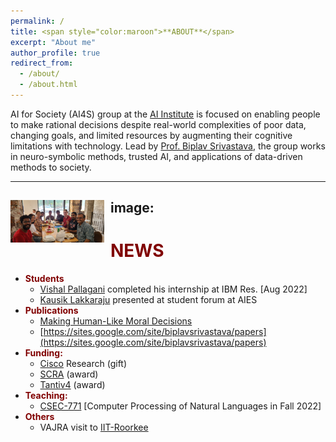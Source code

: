 ```yaml
---
permalink: /
title: <span style="color:maroon">**ABOUT**</span>
excerpt: "About me"
author_profile: true
redirect_from: 
  - /about/
  - /about.html
---
```


AI for Society (AI4S) group at the [AI Institute](https://aiisc.ai/) is focused on enabling people to make rational decisions despite real-world complexities of poor data, changing goals, and limited resources by augmenting their cognitive limitations with technology. Lead by [Prof. Biplav Srivastava](https://sites.google.com/site/biplavsrivastava), the group works in neuro-symbolic methods, trusted AI, and applications of data-driven methods to society.

---
image: <img src='/images/team.jpg' width="150px" style="float:left; margin:0px 10px 0px 0px;">
---

<span style="color:maroon">**NEWS**</span>
======



 * <span style="color:maroon">**Students**</span>
    * [Vishal Pallagani](https://www.linkedin.com/in/vishalpallagani/)  completed his internship at IBM Res. [Aug 2022]
    * [Kausik Lakkaraju](https://kausik-l.github.io/) presented at student forum at AIES
 * <span style="color:maroon">**Publications**</span>
    * [Making Human-Like Moral Decisions](https://dl.acm.org/doi/10.1145/3514094.3534174)   
    * [https://sites.google.com/site/biplavsrivastava/papers](https://sites.google.com/site/biplavsrivastava/papers) 
 * <span style="color:maroon">**Funding:**</span>
    * [Cisco](http://www.cisco.com/) Research (gift)
    * [SCRA](https://www.scra.org/) (award)
    * [Tantiv4](https://www.tantiv4.com/) (award)
 * <span style="color:maroon">**Teaching:**</span>
    * [CSEC-771](https://sites.google.com/site/biplavsrivastava/teaching/csce-771-computer-processing-of-natural-language?authuser=0) [Computer Processing of Natural Languages in Fall 2022]
 * <span style="color:maroon">**Others**</span>
    * VAJRA visit to [IIT-Roorkee](https://www.iitr.ac.in/)




